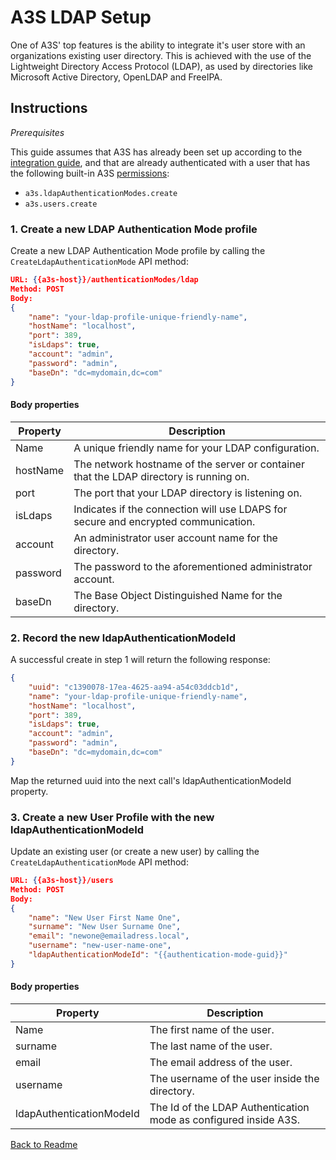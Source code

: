 # A3S LDAP Setup

One of A3S' top features is the ability to integrate it's user store with an organizations existing user directory. This is achieved with the use of the Lightweight Directory Access Protocol (LDAP), as used by directories like Microsoft Active Directory, OpenLDAP and FreeIPA.

## Instructions

 *Prerequisites*
 
 This guide assumes that A3S has already been set up according to the [integration guide](./doc/integration-guide.md), and that are already authenticated with  a user that has the following built-in A3S [permissions](./glossary.md#permission):

* `a3s.ldapAuthenticationModes.create`
* `a3s.users.create`

### 1. Create a new LDAP Authentication Mode profile

Create a new LDAP Authentication Mode profile by calling the `CreateLdapAuthenticationMode` API method:

```JSON
URL: {{a3s-host}}/authenticationModes/ldap
Method: POST
Body:
{
    "name": "your-ldap-profile-unique-friendly-name",
    "hostName": "localhost",
    "port": 389,
    "isLdaps": true,
    "account": "admin",
    "password": "admin",
    "baseDn": "dc=mydomain,dc=com"
}
```

#### Body properties

|Property|Description|
|--|--|
|Name|A unique friendly name for your LDAP configuration.|
|hostName|The network hostname of the server or container that the LDAP directory is running on.|
|port|The port that your LDAP directory is listening on.|
|isLdaps|Indicates if the connection will use LDAPS for secure and encrypted communication.|
|account|An administrator user account name for the directory.|
|password|The password to the aforementioned administrator account.|
|baseDn|The Base Object Distinguished Name for the directory.|

### 2. Record the new ldapAuthenticationModeId

A successful create in step 1 will return the following response:

```JSON
{
    "uuid": "c1390078-17ea-4625-aa94-a54c03ddcb1d",
    "name": "your-ldap-profile-unique-friendly-name",
    "hostName": "localhost",
    "port": 389,
    "isLdaps": true,
    "account": "admin",
    "password": "admin",
    "baseDn": "dc=mydomain,dc=com"
}
```

Map the returned uuid into the next call's ldapAuthenticationModeId property.

### 3. Create a new User Profile with the new ldapAuthenticationModeId

Update an existing user (or create a new user) by calling the `CreateLdapAuthenticationMode` API method:

```JSON
URL: {{a3s-host}}/users
Method: POST
Body:
{
    "name": "New User First Name One",
    "surname": "New User Surname One",
    "email": "newone@emailadress.local",
    "username": "new-user-name-one",
    "ldapAuthenticationModeId": "{{authentication-mode-guid}}"
}
```

#### Body properties

|Property|Description|
|--|--|
|Name|The first name of the user.|
|surname|The last name of the user.|
|email|The email address of the user.|
|username|The username of the user inside the directory.|
|ldapAuthenticationModeId|The Id of the LDAP Authentication mode as configured inside A3S.|

[Back to Readme](../README.md)
